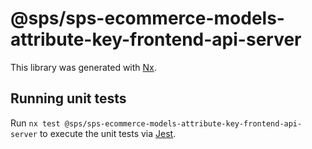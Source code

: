 # @sps/sps-ecommerce-models-attribute-key-frontend-api-server

This library was generated with [Nx](https://nx.dev).

## Running unit tests

Run `nx test @sps/sps-ecommerce-models-attribute-key-frontend-api-server` to execute the unit tests via [Jest](https://jestjs.io).
